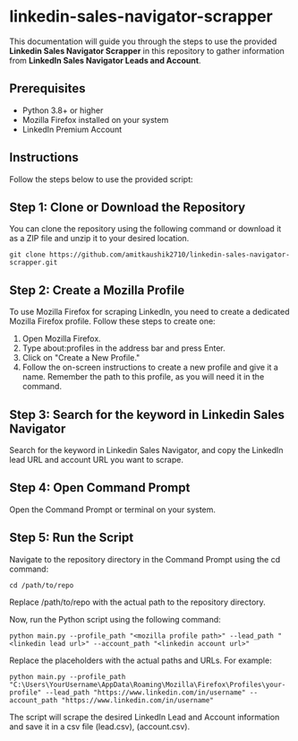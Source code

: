 # linkedin-sales-navigator-scrapper

This documentation will guide you through the steps to use the provided **Linkedin Sales Navigator Scrapper** in this repository to gather information from **LinkedIn Sales Navigator Leads and Account**.

## Prerequisites
* Python 3.8+ or higher
* Mozilla Firefox installed on your system
* LinkedIn Premium Account

## Instructions
Follow the steps below to use the provided script:

## Step 1: Clone or Download the Repository
You can clone the repository using the following command or download it as a ZIP file and unzip it to your desired location.

```
git clone https://github.com/amitkaushik2710/linkedin-sales-navigator-scrapper.git
```

## Step 2: Create a Mozilla Profile
To use Mozilla Firefox for scraping LinkedIn, you need to create a dedicated Mozilla Firefox profile. Follow these steps to create one:

1. Open Mozilla Firefox.
2. Type about:profiles in the address bar and press Enter.
3. Click on "Create a New Profile."
4. Follow the on-screen instructions to create a new profile and give it a name. Remember the path to this profile, as you will need it in the command.

## Step 3: Search for the keyword in Linkedin Sales Navigator
Search for the keyword in Linkedin Sales Navigator, and copy the LinkedIn lead URL and account URL you want to scrape.

## Step 4: Open Command Prompt
Open the Command Prompt or terminal on your system.

## Step 5: Run the Script
Navigate to the repository directory in the Command Prompt using the cd command:
```
cd /path/to/repo
```
Replace /path/to/repo with the actual path to the repository directory.

Now, run the Python script using the following command:
```
python main.py --profile_path "<mozilla profile path>" --lead_path "<linkedin lead url>" --account_path "<linkedin account url>"
```
Replace the placeholders with the actual paths and URLs. For example:
```
python main.py --profile_path "C:\Users\YourUsername\AppData\Roaming\Mozilla\Firefox\Profiles\your-profile" --lead_path "https://www.linkedin.com/in/username" --account_path "https://www.linkedin.com/in/username"
```

The script will scrape the desired LinkedIn Lead and Account information and save it in a csv file (lead.csv), (account.csv).


